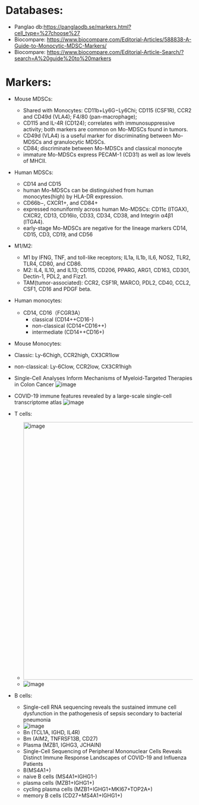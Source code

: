 # Databases:
- Panglao db:https://panglaodb.se/markers.html?cell_type=%27choose%27
- Biocompare: https://www.biocompare.com/Editorial-Articles/588838-A-Guide-to-Monocytic-MDSC-Markers/
- Biocompare: https://www.biocompare.com/Editorial-Article-Search/?search=A%20guide%20to%20markers

# Markers:
- Mouse MDSCs: 
  - Shared with Monocytes: CD11b+Ly6G−Ly6Chi; CD115 (CSF1R), CCR2 and CD49d (VLA4); F4/80 (pan-macrophage); 
  - CD115 and IL-4R (CD124); correlates with immunosuppressive activity; both markers are common on Mo-MDSCs found in tumors. 
  - CD49d (VLA4) is a useful marker for discriminating between Mo-MDSCs and granulocytic MDSCs.
  - CD84; discriminate between Mo-MDSCs and classical monocyte
  - immature Mo-MDSCs express PECAM-1 (CD31) as well as low levels of MHCII.
- Human MDSCs:
  - CD14 and CD15
  - human Mo-MDSCs can be distinguished from human monocytes(high) by HLA-DR expression.
  - CD66b−, CXCR1+, and CD84+
  - expressed nonuniformly across human Mo-MDSCs: CD11c (ITGAX), CXCR2, CD13, CD16lo, CD33, CD34, CD38, and Integrin α4β1 (ITGA4).
  - early-stage Mo-MDSCs are negative for the lineage markers CD14, CD15, CD3, CD19, and CD56
- M1/M2:
  - M1 by IFNG, TNF, and toll-like receptors; IL1a, IL1b, IL6, NOS2, TLR2, TLR4, CD80, and CD86. 
  - M2: IL4, IL10, and IL13; CD115, CD206, PPARG, ARG1, CD163, CD301, Dectin-1, PDL2, and Fizz1.
  - TAM(tumor-associated): CCR2, CSF1R, MARCO, PDL2, CD40, CCL2, CSF1, CD16 and PDGF beta.

- Human monocytes:
  - CD14, CD16（FCGR3A）
    - classical (CD14++CD16-) 
    - non-classical (CD14+CD16++) 
    - intermediate (CD14++CD16+)
- Mouse Monocytes:
 - Classic: Ly-6Chigh, CCR2high, CX3CR1low
 - non-classical: Ly-6Clow, CCR2low, CX3CR1high  
- Single-Cell Analyses Inform Mechanisms of Myeloid-Targeted Therapies in Colon Cancer
![image](https://user-images.githubusercontent.com/19710340/193429323-6a815ff5-2696-4435-952b-7fa50490df1b.png)
- COVID-19 immune features revealed by a large-scale single-cell transcriptome atlas
![image](https://user-images.githubusercontent.com/19710340/193429353-5c6e835c-f674-4bea-b0f6-7b7a6a0cfb19.png)
- T cells: 
  - <img width="694" alt="image" src="https://user-images.githubusercontent.com/19710340/193429417-5b69d1e1-b2d1-44c5-8a43-e9310466baca.png">
  - ![image](https://user-images.githubusercontent.com/19710340/193429437-5159d05c-df33-4424-b63c-56e3ffe5e55d.png)
- B cells:
  - Single-cell RNA sequencing reveals the sustained immune cell dysfunction in the pathogenesis of sepsis secondary to bacterial pneumonia
  - ![image](https://user-images.githubusercontent.com/19710340/193429474-ce17ebbf-2006-4b15-9a92-7506e05d3ab6.png)
  - Bn (TCL1A, IGHD, IL4R) 
  - Bm (AIM2, TNFRSF13B, CD27) 
  - Plasma (MZB1, IGHG3, JCHAIN)
  - Single-Cell Sequencing of Peripheral Mononuclear Cells Reveals Distinct Immune Response Landscapes of COVID-19 and Influenza Patients 
  - B(MS4A1+)
  - naive B cells (MS4A1+IGHG1-)
  - plasma cells (MZB1+IGHG1+)
  - cycling plasma cells (MZB1+IGHG1+MKI67+TOP2A+)
  - memory B cells (CD27+MS4A1+IGHG1+)
